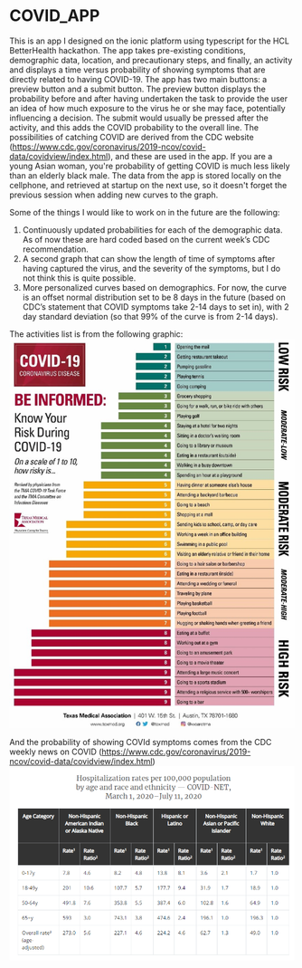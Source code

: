 # COVID_APP

This is an app I designed on the ionic platform using typescript for the HCL BetterHealth hackathon. The app takes pre-existing conditions, demographic data, location, and precautionary steps, and finally, an activity and displays a time versus probability of showing symptoms that are directly related to having COVID-19. The app has two main buttons: a preview button and a submit button. The preview button displays the probability before and after having undertaken the task to provide the user an idea of how much exposure to the virus he or she may face, potentially influencing a decision. The submit would usually be pressed after the activity, and this adds the COVID probability to the overall line. The possibilities of catching COVID are derived from the CDC website (https://www.cdc.gov/coronavirus/2019-ncov/covid-data/covidview/index.html), and these are used in the app. If you are a young Asian woman, you're probability of getting COVID is much less likely than an elderly black male. The data from the app is stored locally on the cellphone, and retrieved at startup on the next use, so it doesn't forget the previous session when adding new curves to the graph. 

Some of the things I would like to work on in the future are the following:
1.	Continuously updated probabilities for each of the demographic data. As of now these are hard coded based on the current week’s CDC recommendation. 
2.	A second graph that can show the length of time of symptoms after having captured the virus, and the severity of the symptoms, but I do not think this is quite possible. 
3.	More personalized curves based on demographics. For now, the curve is an offset normal distribution set to be 8 days in the future (based on CDC’s statement that COVID symptoms take 2-14 days to set in), with 2 day standard deviation (so that 99% of the curve is from 2-14 days).  

The activities list is from the following graphic:
![Activities List](covid_activity.jpg)

And the probability of showing COVId symptoms comes from the CDC weekly news on COVID (https://www.cdc.gov/coronavirus/2019-ncov/covid-data/covidview/index.html)
![COVID Probabilities](race_and_age.png)



